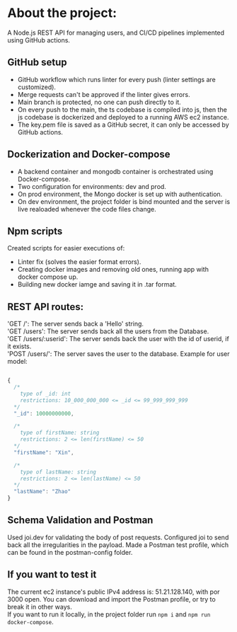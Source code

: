 # About the project:
A Node.js REST API for managing users, and CI/CD pipelines implemented using GitHub actions.


## GitHub setup
- GitHub workflow which runs linter for every push (linter settings are customized).
- Merge requests can't be approved if the linter gives errors.
- Main branch is protected, no one can push directly to it.
- On every push to the main, the ts codebase is compiled into js, then the js codebase is dockerized and deployed to a running AWS ec2 instance.
- The key.pem file is saved as a GitHub secret, it can only be accessed by GitHub actions.

## Dockerization and Docker-compose
- A backend container and mongodb container is orchestrated using Docker-compose.
- Two configuration for environments: dev and prod.
- On prod environment, the Mongo docker is set up with authentication.
- On dev environment, the project folder is bind mounted and the server is live realoaded whenever the code files change.

## Npm scripts
Created scripts for easier executions of:
- Linter fix (solves the easier format errors).
- Creating docker images and removing old ones, running app with docker compose up.
- Building new docker iamge and saving it in .tar format.

## REST API routes:
'GET /': The server sends back a 'Hello' string.  
'GET /users': The server sends back all the users from the Database.  
'GET /users/:userid': The server sends back the user with the id of userid, if it exists.  
'POST /users/': The server saves the user to the database. Example for user model:


```javascript

{
  /*
    type of _id: int
    restrictions: 10_000_000_000 <= _id <= 99_999_999_999
  */
  "_id": 10000000000,

  /*
    type of firstName: string
    restrictions: 2 <= len(firstName) <= 50
  */
  "firstName": "Xin",

  /*
    type of lastName: string
    restrictions: 2 <= len(lastName) <= 50
  */
  "lastName": "Zhao"
}

```

## Schema Validation and Postman
Used joi.dev for validating the body of post requests. Configured joi to send back all the irregularities in the payload.
Made a Postman test profile, which can be found in the postman-config folder.

## If you want to test it
The current ec2 instance's public IPv4 address is: 51.21.128.140, with por 3000 open. You can download and import the Postman profile, or try to break it in other ways.  
If you want to run it locally, in the project folder run ```npm i``` and ```npm run docker-compose```.

